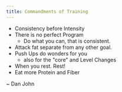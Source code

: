 ```yaml
---
title: Commandments of Training
---
```


- Consistency before Intensity
- There is no perfect Program
	- Do what you can, that is consistent. 
- Attack fat separate from any other goal.
- Push Ups do wonders for you
	- also for the "core" and Level Changes
- When you rest. Rest!
- Eat more Protein and Fiber

~ Dan John
